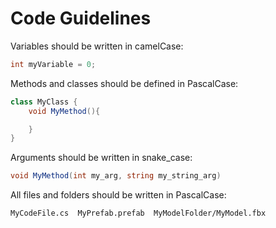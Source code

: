 # Code Guidelines

Variables should be written in camelCase:
```csharp 
int myVariable = 0;
```

Methods and classes should be defined in PascalCase:
```csharp
class MyClass {
    void MyMethod(){

    }
}
```

Arguments should be written in snake_case:
```csharp
void MyMethod(int my_arg, string my_string_arg)
```

All files and folders should be written in PascalCase:
```txt
MyCodeFile.cs  MyPrefab.prefab  MyModelFolder/MyModel.fbx
```
